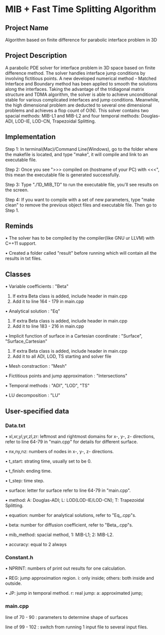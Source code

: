 # MIB + Fast Time Splitting Algorithm

## Project Name

Algorithm based on finite difference for parabolic interface problem in 3D

## Project Description

A parabolic PDE solver for interface problem in 3D space based on finite difference method. The solver handles interface jump conditions by involving fictitious points. A new developed numerical method - Matched Interface and Boundary method has been applied to smooth the solutions along the interfaces. Taking the advantage of the tridiagonal matrix structure and TDMA algorithm, the solver is able to achieve unconditional stable for various complicated interfaces and jump conditions. Meanwhile, the high dimensional problem are deducted to several one dimensional problems and achieves a flop count of O(N). This solver contains two spacial methods: MIB-L1 and MIB-L2 and four temporal methods: Douglas-ADI, LOD-IE, LOD-CN, Trapezoidal Splitting. 

## Implementation

Step 1: In terminal(Mac)/Command Line(Windows), go to the folder where the makefile is located, and type "make", it will compile and link to an executable file.

Step 2: Once you see ">>> compiled on (hostname of your PC) with  <<<", this mean the executable file is generated successfully.

Step 3: Type "./1D_MIB_TD" to run the executable file, you'll see results on the screen.

Step 4: If you want to compile with a set of new parameters, type "make clean" to remove the previous object files and executable file. Then go to Step 1.

## Reminds

• The solver has to be compiled by the compiler(like GNU ur LLVM) with C++11 support.

• Created a folder called "result" before running which will contain all the results in txt files.  

## Classes

• Variable coefficients : "Beta"
  1. If extra Beta class is added, include header in main.cpp
  2. Add it to line 164 - 179 in main.cpp
 
• Analytical solution : "Eq"
1. If extra Beta class is added, include header in main.cpp
2. Add it to line 183 - 216 in main.cpp

• Implicit function of surface in a Cartesian coordinate : "Surface", "Surface_Cartesian"
1. If extra Beta class is added, include header in main.cpp
2. Add it to all ADI, LOD, TS starting and solver file

• Mesh constraction : "Mesh"

• Fictitious points and jump approximation : "Intersections"

• Temporal methods : "ADI", "LOD", "TS"

• LU decomposition : "LU"

## User-specified data

### Data.txt

• xl,xr,yl,yr,zl,zr: leftmost and rightmost domains for x-, y-, z- directions, refer to line 64-79 in "main.cpp" for details for different surface.

• nx,ny,nz: numbers of nodes in x-, y-, z- directions. 

• t_start: strating time, usually set to be 0.

• t_finish: ending time.

• t_step: time step.

• surface: letter for surface refer to line 64-79 in "main.cpp".

• method: A: Douglas-ADI; L: LOD(LOD-IE/LOD-CN); T: Trapezoidal Splitting.

• equation: number for analytical solutions, refer to "Eq_<number>.cpp"s.

• beta: number for diffusion coefficient, refer to "Beta_<number>.cpp"s.

• mib_method: spacial method, 1: MIB-L1; 2: MIB-L2.

• accuracy: equal to 2 always

### Constant.h

• NPRINT: numbers of print out results for one calculation. 

• REG: jump approximation region. i: only inside; others: both inside and outside. 

• JP: jump in temporal method. r: real jump: a: approximated jump;  

### main.cpp

line of 70 - 90  : parameters to determine shape of surfaces 

line of 99 - 102 : switch from running 1 input file to several input files. 















